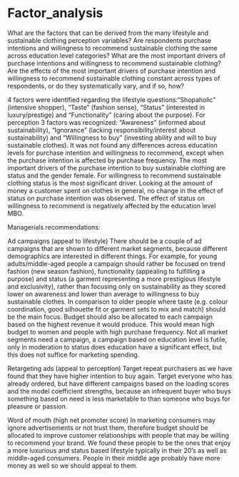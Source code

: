 # Factor_analysis
What are the factors that can be derived from the many lifestyle and sustainable clothing perception variables?
Are respondents purchase intentions and willingness to recommend sustainable clothing the same across education level categories?
What are the most important drivers of purchase intentions and willingness to recommend sustainable clothing?
Are the effects of the most important drivers of purchase intention and willingness to recommend sustainable clothing constant across types of respondents, or do they systematically vary, and if so, how?


4 factors were identified regarding the lifestyle questions:“Shopaholic” (intensive shopper), “Taste” (fashion sense), 
“Status” (interested in luxury/prestige) and “Functionality” (caring about the purpose).
For perception 3 factors was recognized: “Awareness” (informed about sustainability), “Ignorance” (lacking responsibility/interest about sustainability) 
and “Willingness to buy” (investing ability and will to buy sustainable clothes). It was not found any differences across education levels for 
purchase intention and willingness to recommend, except when the purchase intention is affected by purchase frequency.
The most important drivers of the purchase intention to buy sustainable clothing are status and the gender female. For willingness to 
recommend sustainable clothing status is the most significant driver. Looking at the amount of money a customer spent on clothes in 
general, no change in the effect of status on purchase intention was observed.
The effect of status on willingness to recommend is negatively affected by the education level MBO.

Managerials recommendations:

Ad campaigns (appeal to lifestyle)
There should be a couple of ad campaigns that are shown to different market segments, because different demographics are 
interested in different things. For example, for young adults/middle-aged people a campaign should rather be focused on trend fashion (new season fashion), 
functionality (appealing to fulfilling a purpose) and status (a garment representing a more prestigious lifestyle and exclusivity), rather than focusing 
only on sustainability as they scored lower on awareness and lower than average to willingness to buy sustainable clothes. In comparison to older people 
where taste (e.g. colour coordination, good silhouette fit or garment sets to mix and match) should be the main focus.
Budget should also be allocated to each campaign based on the highest revenue it would produce. This would mean high budget to women and people with high 
purchase frequency. Not all market segments need a campaign, a campaign based on education level is futile, only in moderation to status does education 
have a significant effect, but this does not suffice for marketing spending.

Retargeting ads (appeal to perception)
Target repeat purchasers as we have found that they have higher intention to buy again. Target everyone who has already ordered, but have different 
campaigns based on the loading scores and the model coefficient strengths, because an infrequent buyer who buys something based on need is less 
marketable to than someone who buys for pleasure or passion.

Word of mouth (high net promoter score)
In marketing consumers may ignore advertisements or not trust them, therefore budget should be allocated to improve customer relationships 
with people that may be willing to recommend your brand. We found these people to be the ones that enjoy a more luxurious and status based 
lifestyle typically in their 20’s as well as middle-aged consumers. People in their middle age probably have more money as well so we should appeal to them.






